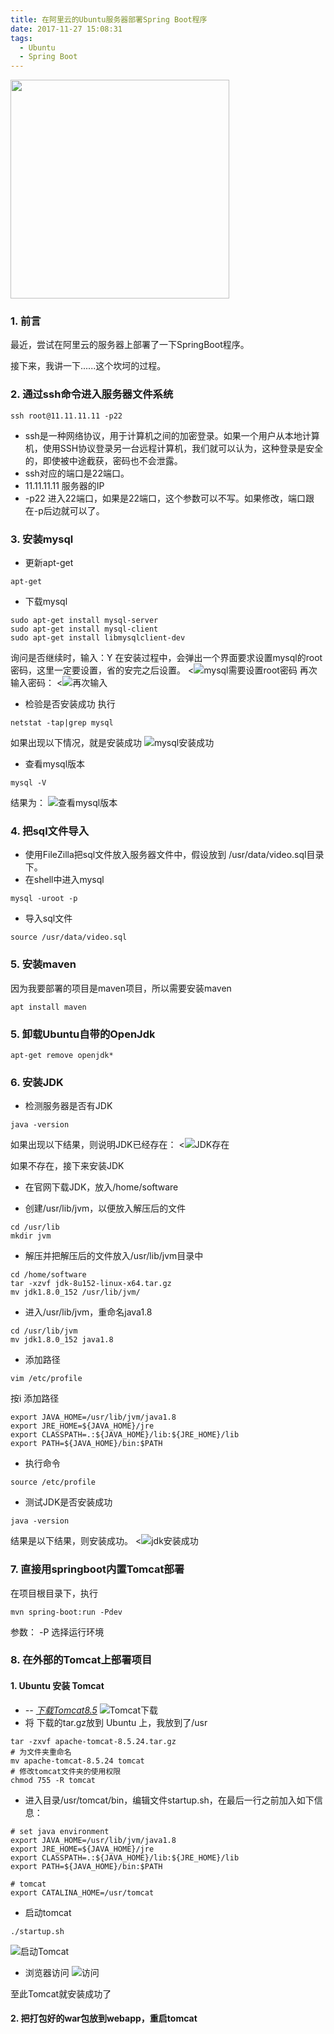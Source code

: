 ```yaml
---
title: 在阿里云的Ubuntu服务器部署Spring Boot程序
date: 2017-11-27 15:08:31
tags:
  - Ubuntu
  - Spring Boot
---
```


<img src="/assets/postLog/serverDeploySpringbootLog.jpeg" width="350px" height="350px">

### 1. 前言

最近，尝试在阿里云的服务器上部署了一下SpringBoot程序。

接下来，我讲一下......这个坎坷的过程。
<!-- more -->

### 2. 通过ssh命令进入服务器文件系统

```
ssh root@11.11.11.11 -p22
```
* ssh是一种网络协议，用于计算机之间的加密登录。如果一个用户从本地计算机，使用SSH协议登录另一台远程计算机，我们就可以认为，这种登录是安全的，即使被中途截获，密码也不会泄露。
* ssh对应的端口是22端口。
* 11.11.11.11 服务器的IP
* -p22        进入22端口，如果是22端口，这个参数可以不写。如果修改，端口跟在-p后边就可以了。

### 3. 安装mysql

* 更新apt-get
```
apt-get
```

* 下载mysql
```
sudo apt-get install mysql-server
sudo apt-get install mysql-client
sudo apt-get install libmysqlclient-dev
```
询问是否继续时，输入：Y
在安装过程中，会弹出一个界面要求设置mysql的root密码，这里一定要设置，省的安完之后设置。
<![mysql需要设置root密码](/assets/postImg/mysql_password.png)
再次输入密码：
<![再次输入](/assets/postImg/linux_mysql_password_set.png)

* 检验是否安装成功
执行
```
netstat -tap|grep mysql
```
如果出现以下情况，就是安装成功
![mysql安装成功](/assets/postImg/linux_mysql_success.jpg)

* 查看mysql版本
```
mysql -V
```
结果为：
![查看mysql版本](/assets/postImg/linux_mysql_version.jpg)

### 4. 把sql文件导入
* 使用FileZilla把sql文件放入服务器文件中，假设放到 /usr/data/video.sql目录下。
* 在shell中进入mysql
```
mysql -uroot -p
```
* 导入sql文件
```
source /usr/data/video.sql
```

### 5. 安装maven

因为我要部署的项目是maven项目，所以需要安装maven
```
apt install maven
```

### 5. 卸载Ubuntu自带的OpenJdk
```
apt-get remove openjdk*
```

### 6. 安装JDK

* 检测服务器是否有JDK
```
java -version
```
如果出现以下结果，则说明JDK已经存在：
<![JDK存在](/assets/postImg/linux_jdk_success.jpg)

如果不存在，接下来安装JDK
* 在官网下载JDK，放入/home/software

* 创建/usr/lib/jvm，以便放入解压后的文件
```
cd /usr/lib
mkdir jvm
```

* 解压并把解压后的文件放入/usr/lib/jvm目录中
```
cd /home/software
tar -xzvf jdk-8u152-linux-x64.tar.gz
mv jdk1.8.0_152 /usr/lib/jvm/
```

* 进入/usr/lib/jvm，重命名java1.8
```
cd /usr/lib/jvm
mv jdk1.8.0_152 java1.8
```

* 添加路径
```
vim /etc/profile
```
按i
添加路径
```
export JAVA_HOME=/usr/lib/jvm/java1.8
export JRE_HOME=${JAVA_HOME}/jre
export CLASSPATH=.:${JAVA_HOME}/lib:${JRE_HOME}/lib
export PATH=${JAVA_HOME}/bin:$PATH
```

* 执行命令
```
source /etc/profile
```

* 测试JDK是否安装成功
```
java -version
```
结果是以下结果，则安装成功。
<![jdk安装成功](/assets/postImg/linux_jdk_success.png)

### 7. 直接用springboot内置Tomcat部署
在项目根目录下，执行
```
mvn spring-boot:run -Pdev
```
参数： -P 选择运行环境

### 8. 在外部的Tomcat上部署项目

#### 1. Ubuntu 安装 Tomcat
  * *-- [下载Tomcat8.5](https://tomcat.apache.org/download-80.cgi)*
  ![Tomcat下载](/assets/postImg/tomcat_download.jpg)
  * 将 下载的tar.gz放到 Ubuntu 上，我放到了/usr
  ```
  tar -zxvf apache-tomcat-8.5.24.tar.gz
  # 为文件夹重命名
  mv apache-tomcat-8.5.24 tomcat
  # 修改tomcat文件夹的使用权限
  chmod 755 -R tomcat
  ```

  * 进入目录/usr/tomcat/bin，编辑文件startup.sh，在最后一行之前加入如下信息：
  ```
  # set java environment
  export JAVA_HOME=/usr/lib/jvm/java1.8
  export JRE_HOME=${JAVA_HOME}/jre
  export CLASSPATH=.:${JAVA_HOME}/lib:${JRE_HOME}/lib
  export PATH=${JAVA_HOME}/bin:$PATH

  # tomcat
  export CATALINA_HOME=/usr/tomcat
  ```

  * 启动tomcat
  ```
  ./startup.sh
  ```
  ![启动Tomcat](/assets/postImg/tomcat_startup.jpg)

  * 浏览器访问
  ![访问](/assets/postImg/tomcat_startup_success.jpg)

  至此Tomcat就安装成功了

#### 2. 把打包好的war包放到webapp，重启tomcat
